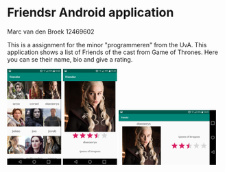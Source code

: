 # Friendsr Android application

Marc van den Broek 12469602

This is a assignment for the minor "programmeren" from the UvA. This application shows a list of Friends of the cast from Game of Thrones. 
Here you can se their name, bio and give a rating.

<img src="https://github.com/broekm006/friendsr/blob/master/doc/main.png" height="20%" width="25%"/> <img src="https://github.com/broekm006/friendsr/blob/master/doc/profile.png" height="20%" width="25%"/>
 <img src="https://github.com/broekm006/friendsr/blob/master/doc/profile_landscape.png" height="20%" width="45%"/>

